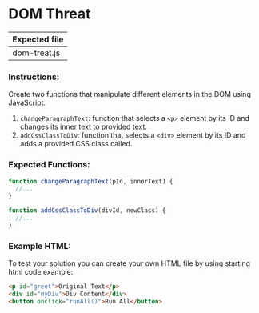 # DOM Threat

| Expected file |
| ------------- |
| dom-treat.js  |

### Instructions:

Create two functions that manipulate different elements in the DOM using JavaScript.

1. `changeParagraphText`: function that selects a `<p>` element by its ID and changes its inner text to provided text.
2. `addCssClassToDiv`: function that selects a `<div>` element by its ID and adds a provided CSS class called.

### Expected Functions:

```js
function changeParagraphText(pId, innerText) {
  //...
}

function addCssClassToDiv(divId, newClass) {
  //...
}
```

### Example HTML:

To test your solution you can create your own HTML file by using starting html code example:

```html
<p id="greet">Original Text</p>
<div id="myDiv">Div Content</div>
<button onclick="runAll()">Run All</button>
```
